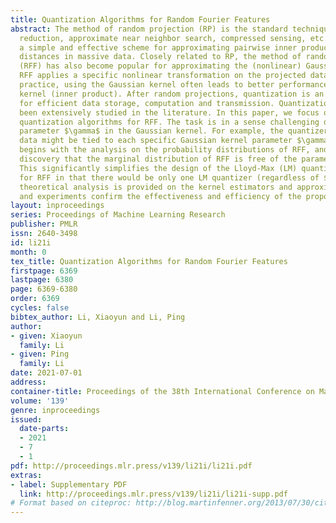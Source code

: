 ```yaml
---
title: Quantization Algorithms for Random Fourier Features
abstract: The method of random projection (RP) is the standard technique for dimensionality
  reduction, approximate near neighbor search, compressed sensing, etc., which provides
  a simple and effective scheme for approximating pairwise inner products and Euclidean
  distances in massive data. Closely related to RP, the method of random Fourier features
  (RFF) has also become popular for approximating the (nonlinear) Gaussian kernel.
  RFF applies a specific nonlinear transformation on the projected data from RP. In
  practice, using the Gaussian kernel often leads to better performance than the linear
  kernel (inner product). After random projections, quantization is an important step
  for efficient data storage, computation and transmission. Quantization for RP has
  been extensively studied in the literature. In this paper, we focus on developing
  quantization algorithms for RFF. The task is in a sense challenging due to the tuning
  parameter $\gamma$ in the Gaussian kernel. For example, the quantizer and the quantized
  data might be tied to each specific Gaussian kernel parameter $\gamma$. Our contribution
  begins with the analysis on the probability distributions of RFF, and an interesting
  discovery that the marginal distribution of RFF is free of the parameter $\gamma$.
  This significantly simplifies the design of the Lloyd-Max (LM) quantization scheme
  for RFF in that there would be only one LM quantizer (regardless of $\gamma$). Detailed
  theoretical analysis is provided on the kernel estimators and approximation error,
  and experiments confirm the effectiveness and efficiency of the proposed method.
layout: inproceedings
series: Proceedings of Machine Learning Research
publisher: PMLR
issn: 2640-3498
id: li21i
month: 0
tex_title: Quantization Algorithms for Random Fourier Features
firstpage: 6369
lastpage: 6380
page: 6369-6380
order: 6369
cycles: false
bibtex_author: Li, Xiaoyun and Li, Ping
author:
- given: Xiaoyun
  family: Li
- given: Ping
  family: Li
date: 2021-07-01
address:
container-title: Proceedings of the 38th International Conference on Machine Learning
volume: '139'
genre: inproceedings
issued:
  date-parts:
  - 2021
  - 7
  - 1
pdf: http://proceedings.mlr.press/v139/li21i/li21i.pdf
extras:
- label: Supplementary PDF
  link: http://proceedings.mlr.press/v139/li21i/li21i-supp.pdf
# Format based on citeproc: http://blog.martinfenner.org/2013/07/30/citeproc-yaml-for-bibliographies/
---
```

